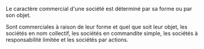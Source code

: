   
 Le caractère commercial d'une société est déterminé par sa forme ou par son objet.  

  
 Sont commerciales à raison de leur forme et quel que soit leur objet, les sociétés en nom collectif, les sociétés en commandite simple, les sociétés à responsabilité limitée et les sociétés par actions.  
